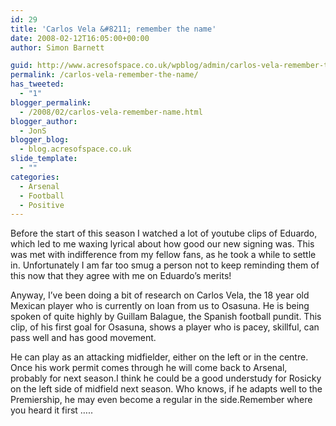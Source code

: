 ```yaml
---
id: 29
title: 'Carlos Vela &#8211; remember the name'
date: 2008-02-12T16:05:00+00:00
author: Simon Barnett

guid: http://www.acresofspace.co.uk/wpblog/admin/carlos-vela-remember-the-name
permalink: /carlos-vela-remember-the-name/
has_tweeted:
  - "1"
blogger_permalink:
  - /2008/02/carlos-vela-remember-name.html
blogger_author:
  - JonS
blogger_blog:
  - blog.acresofspace.co.uk
slide_template:
  - ""
categories:
  - Arsenal
  - Football
  - Positive
---
```

Before the start of this season I watched a lot of youtube clips of Eduardo, which led to me waxing lyrical about how good our new signing was. This was met with indifference from my fellow fans, as he took a while to settle in. Unfortunately I am far too smug a person not to keep reminding them of this now that they agree with me on Eduardo&#8217;s merits!

Anyway, I&#8217;ve been doing a bit of research on Carlos Vela, the 18 year old Mexican player who is currently on loan from us to Osasuna. He is being spoken of quite highly by Guillam Balague, the Spanish football pundit. This clip, of his first goal for Osasuna, shows a player who is pacey, skillful, can pass well and has good movement.



He can play as an attacking midfielder, either on the left or in the centre. Once his work permit comes through he will come back to Arsenal, probably for next season.I think he could be a good understudy for Rosicky on the left side of midfield next season. Who knows, if he adapts well to the Premiership, he may even become a regular in the side.Remember where you heard it first &#8230;..
